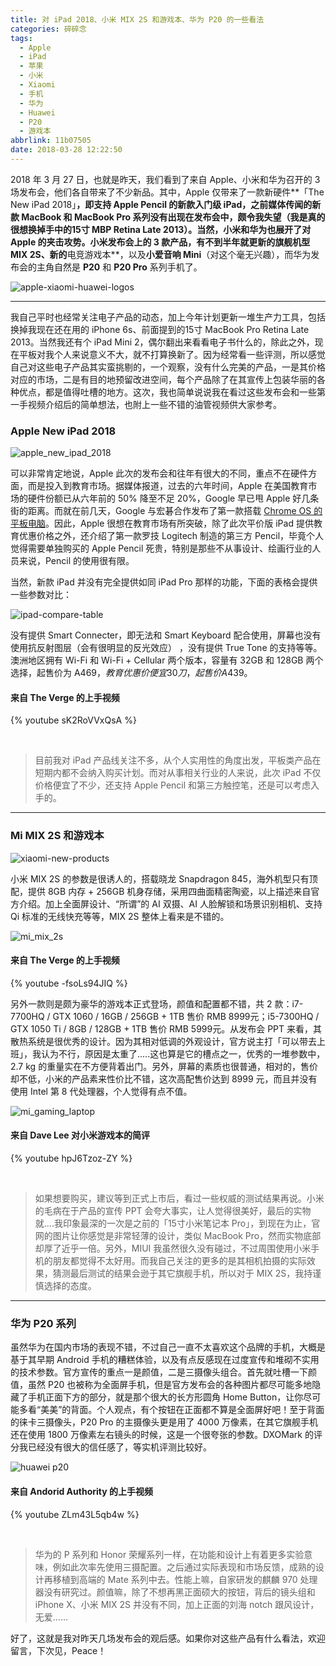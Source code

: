 ```yaml
---
title: 对 iPad 2018、小米 MIX 2S 和游戏本、华为 P20 的一些看法
categories: 碎碎念
tags:
  - Apple
  - iPad
  - 苹果
  - 小米
  - Xiaomi
  - 手机
  - 华为
  - Huawei
  - P20
  - 游戏本
abbrlink: 11b07505
date: 2018-03-28 12:22:50
---
```


2018 年 3 月 27 日，也就是昨天，我们看到了来自 Apple、小米和华为召开的 3 场发布会，他们各自带来了不少新品。其中，Apple 仅带来了一款新硬件**「The New iPad 2018」**，即支持 Apple Pencil 的新款入门级 iPad，之前媒体传闻的新款 MacBook 和 MacBook Pro 系列没有出现在发布会中，颇令我失望（我是真的很想换掉手中的15寸 MBP Retina Late 2013）。当然，小米和华为也展开了对 Apple 的夹击攻势。小米发布会上的 3 款产品，有不到半年就更新的旗舰机型 **MIX 2S**、新的**电竞游戏本**，以及**小爱音响 Mini**（对这个毫无兴趣），而华为发布会的主角自然是 **P20** 和 **P20 Pro** 系列手机了。

![apple-xiaomi-huawei-logos](https://user-images.githubusercontent.com/5259084/38006101-4dd9a55a-328f-11e8-9d07-f6f0dc550cdb.png)

<!--more-->

-----

我自己平时也经常关注电子产品的动态，加上今年计划更新一堆生产力工具，包括换掉我现在还在用的 iPhone 6s、前面提到的15寸 MacBook Pro Retina Late 2013。当然我还有个 iPad Mini 2，偶尔翻出来看看电子书什么的，除此之外，现在平板对我个人来说意义不大，就不打算换新了。因为经常看一些评测，所以感觉自己对这些电子产品其实蛮挑剔的，一个观察，没有什么完美的产品，一是其价格对应的市场，二是有目的地预留改进空间，每个产品除了在其宣传上包装华丽的各种优点，都是值得吐槽的地方。这次，我也简单说说我在看过这些发布会和一些第一手视频介绍后的简单想法，也附上一些不错的油管视频供大家参考。

### Apple New iPad 2018

![apple_new_ipad_2018](https://user-images.githubusercontent.com/5259084/38006292-1ca72b6e-3290-11e8-8082-dd7901c48a4f.jpg)

可以非常肯定地说，Apple 此次的发布会和往年有很大的不同，重点不在硬件方面，而是投入到教育市场。据媒体报道，过去的六年时间，Apple 在美国教育市场的硬件份额已从六年前的 50% 降至不足 20%，Google 早已甩 Apple 好几条街的距离。而就在前几天，Google 与宏碁合作发布了第一款搭载 [Chrome OS 的平板电脑](https://www.theverge.com/circuitbreaker/2018/3/26/17157444/acer-chromebook-tab-10-first-chrome-os-tablet-announced)。因此，Apple 很想在教育市场有所突破，除了此次平价版 iPad 提供教育优惠价格之外，还介绍了第一款罗技 Logitech 制造的第三方 Pencil，毕竟个人觉得需要单独购买的 Apple Pencil 死贵，特别是那些不从事设计、绘画行业的人员来说，Pencil 的使用很有限。

当然，新款 iPad 并没有完全提供如同 iPad Pro 那样的功能，下面的表格会提供一些参数对比：

![ipad-compare-table](https://user-images.githubusercontent.com/5259084/38007456-34a7c5de-3295-11e8-991f-5b2d6eb9b315.png)

没有提供 Smart Connecter，即无法和 Smart Keyboard 配合使用，屏幕也没有使用抗反射图层（会有很明显的反光效应）
，没有提供 True Tone 的支持等等。澳洲地区拥有 Wi-Fi 和 Wi-Fi + Cellular 两个版本，容量有 32GB 和 128GB 两个选择，起售价为 A$469，教育优惠价便宜 30 刀，起售价 A$439。

#### 来自 The Verge 的上手视频

{% youtube sK2RoVVxQsA %}

<br>

> 目前我对 iPad 产品线关注不多，从个人实用性的角度出发，平板类产品在短期内都不会纳入购买计划。而对从事相关行业的人来说，此次 iPad 不仅价格便宜了不少，还支持 Apple Pencil 和第三方触控笔，还是可以考虑入手的。

-----

### Mi MIX 2S 和游戏本

![xiaomi-new-products](https://user-images.githubusercontent.com/5259084/38007841-32c4754e-3297-11e8-9eea-6f22a7585c32.jpg)

小米 MIX 2S 的参数是很诱人的，搭载晓龙 Snapdragon 845，海外机型只有顶配，提供 8GB 内存 + 256GB 机身存储，采用四曲面精密陶瓷，以上描述来自官方介绍。加上全面屏设计、“所谓”的 AI 双摄、AI 人脸解锁和场景识别相机、支持 Qi 标准的无线快充等等，MIX 2S 整体上看来是不错的。

![mi_mix_2s](https://user-images.githubusercontent.com/5259084/38008052-47328c86-3298-11e8-9920-f9eaa244048b.jpg)

#### 来自 The Verge 的上手视频

{% youtube -fsoLs94JIQ %}

另外一款则是颇为豪华的游戏本正式登场，颜值和配置都不错，共 2 款：i7-7700HQ / GTX 1060 / 16GB / 256GB + 1TB 售价 RMB 8999元；i5-7300HQ / GTX 1050 Ti / 8GB / 128GB + 1TB 售价 RMB 5999元。从发布会 PPT 来看，其散热系统是很优秀的设计。因为其相对低调的外观设计，官方说主打「可以带去上班」，我认为不行，原因是太重了.....这也算是它的槽点之一，优秀的一堆参数中，2.7 kg 的重量实在不方便背着出门。另外，屏幕的素质也很普通，相对的，售价却不低，小米的产品素来性价比不错，这次高配售价达到 8999 元，而且并没有使用 Intel 第 8 代处理器，个人觉得有点不值。

![mi_gaming_laptop](https://user-images.githubusercontent.com/5259084/38008437-6be552fa-329a-11e8-92bd-35eb979b2176.jpg)

#### 来自 Dave Lee 对小米游戏本的简评

{% youtube hpJ6Tzoz-ZY %}

<br>

> 如果想要购买，建议等到正式上市后，看过一些权威的测试结果再说。小米的毛病在于产品的宣传 PPT 会夸大事实，让人觉得很美好，最后的实物就....我印象最深的一次是之前的「15寸小米笔记本 Pro」，到现在为止，官网的图片让你感觉是非常轻薄的设计，类似 MacBook Pro，然而实物底部却厚了近乎一倍。另外，MIUI 我虽然很久没有碰过，不过周围使用小米手机的朋友都觉得不太好用。而我自己关注的更多的是其相机拍摄的实际效果，猜测最后测试的结果会逊于其它旗舰手机，所以对于 MIX 2S，我持谨慎选择的态度。

-----

### 华为 P20 系列

虽然华为在国内市场的表现不错，不过自己一直不太喜欢这个品牌的手机，大概是基于其早期 Android 手机的糟糕体验，以及有点反感现在过度宣传和堆砌不实用的技术参数。官方宣传的重点一是颜值，二是三摄像头组合。首先就吐槽一下颜值，虽然 P20 也被称为全面屏手机，但是官方发布会的各种图片都尽可能多地隐藏了手机正面下方的部分，就是那个很大的长方形圆角 Home Button，让你尽可能多看“美美”的背面。个人观点，有个按钮在正面都不算是全面屏好吧！至于背面的徕卡三摄像头，P20 Pro 的主摄像头更是用了 4000 万像素，在其它旗舰手机还在使用 1800 万像素左右镜头的时候，这是一个很夸张的参数。DXOMark 的评分我已经没有很大的信任感了，等实机评测比较好。

![huawei p20](https://user-images.githubusercontent.com/5259084/38008894-130bade8-329d-11e8-95c3-04aa580ae6e1.jpg)

#### 来自 Andorid Authority 的上手视频

{% youtube ZLm43L5qb4w %}

<br>

> 华为的 P 系列和 Honor 荣耀系列一样，在功能和设计上有着更多实验意味，例如此次率先使用三摄配置。之后通过实际表现和市场反馈，成熟的设计再移植到高端的 Mate 系列中去。性能上嘛，自家研发的麒麟 970 处理器没有研究过。颜值嘛，除了不想再黑正面硕大的按钮，背后的镜头组和 iPhone X、小米 MIX 2S 并没有不同，加上正面的刘海 notch 跟风设计，无爱......

好了，这就是我对昨天几场发布会的观后感。如果你对这些产品有什么看法，欢迎留言，下次见，Peace！

